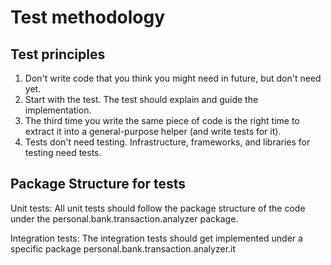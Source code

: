 # Test methodology

        
## Test principles 
1. Don't write code that you think you might need in future, but don't need yet.
1. Start with the test. The test should explain and guide the implementation.
1. The third time you write the same piece of code is the right time to extract it into a general-purpose helper (and write tests for it).
1. Tests don't need testing. Infrastructure, frameworks, and libraries for testing need tests.


## Package Structure for tests
Unit        tests:  All unit tests should follow the package structure of the code under the 
                    personal.bank.transaction.analyzer package.
                    
Integration tests:  The integration tests should get implemented under a specific package
                    personal.bank.transaction.analyzer.it